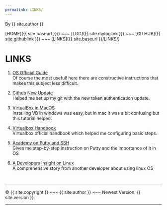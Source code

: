 ```yaml
---
permalink: LINKS/
---
```

By {{ site.author }}

[HOME]({{ site.baseurl }}/) ~~~ [LOG]({{ site.myloglink }}) ~~~ [GITHUB]({{ site.githublink }}) ~~~ [LINKS]({{ site.baseurl }}/LINKS/)

# LINKS

1. [OS Official Guide](https://osp4diss.vlsm.org)<br>
Of course the most useful! here there are constructive instructions that makes this subject less difficult.

2. [Github New Update](https://github.blog/2020-12-15-token-authentication-requirements-for-git-operations/)<br>
Helped me set up my git with the new token authentication update.

3. [VirtualBox in MacOS](https://www.youtube.com/watch?v=lEvM-No4eQo)<br>
Installing VB in windows was easy, but in mac it was a bit confusing but this tutorial helped.

4. [Virtualbox Handbook](https://www.virtualbox.org/manual/ch01.html)<br>
Virtualbox official handbook which helped me configuring basic steps.

5. [Academy on Putty and SSH](https://www.ssh.com/academy/ssh/putty/windows)<br>
Gives me step-by-step instruction on Putty and the importance of it in OS

6. [A Developers Insight on Linux](https://devrant.com/rants/1281859/linux-sucks-now-now-chill-im-using-it-as-my-main-os-for-a-few-years-now-i-know-w)<br>
A comprehensive story from another developer about using linux OS

<br>
<hr>
&copy; {{ site.copyright }} ~~~ {{ site.author }} ~~~ Newest Version: {{ site.version }}.
<hr>
<br>
